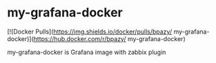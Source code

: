 # my-grafana-docker
[![Docker Pulls](https://img.shields.io/docker/pulls/bpazy/
my-grafana-docker)](https://hub.docker.com/r/bpazy/
my-grafana-docker)

my-grafana-docker is Grafana image with zabbix plugin
